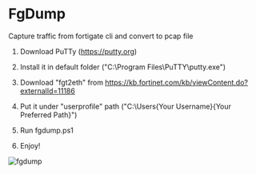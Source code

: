 # FgDump
Capture traffic from fortigate cli and convert to pcap file

1. Download PuTTy (https://putty.org)

2. Install it in default folder ("C:\Program Files\PuTTY\putty.exe")

3. Download "fgt2eth" from https://kb.fortinet.com/kb/viewContent.do?externalId=11186

4. Put it under "userprofile" path ("C:\Users\{Your Username}\{Your Preferred Path}\")

5. Run fgdump.ps1

6. Enjoy!


![fgdump](https://github.com/giuseppe-logiurato/FgDump/assets/55047302/79b72fe2-f2d2-4b6f-ab25-31868c123636)
